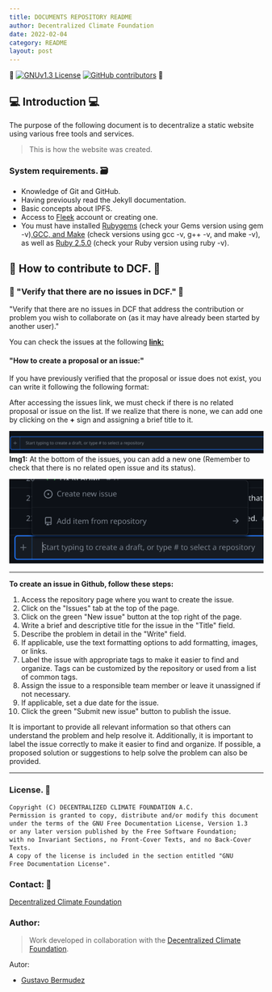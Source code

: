 ```yaml
---
title: DOCUMENTS REPOSITORY README
author: Decentralized Climate Foundation
date: 2022-02-04
category: README
layout: post
---
```


:space_invader:
[![GNUv1.3 License](https://img.shields.io/badge/License-GNU%20v1.3-yellow.svg)](https://opensource.org/licenses/) [![GitHub contributors](https://img.shields.io/github/contributors/decentralizedclimate/docs.svg?style=flat)]() :space_invader:

## :computer:  Introduction :computer:

The purpose of the following document is to decentralize a static website using various free tools and services.
> This is how the website was created.

### System requirements. :card_file_box:

* Knowledge of Git and GitHub.
* Having previously read the Jekyll documentation.
* Basic concepts about IPFS.
* Access to [Fleek](https://fleek.co/) account or creating one.
* You must have installed [Rubygems](https://rubygems.org/pages/download) (check your Gems version using gem -v),[GCC, and Make](https://www.delftstack.com/es/howto/linux/how-to-install-gcc-compiler-on-ubuntu/) (check versions using gcc -v, g++ -v, and make -v), as well as [Ruby 2.5.0](https://www.ruby-lang.org/es/documentation/installation/) (check your Ruby version using ruby -v).

## :scroll: How to contribute to DCF.  :scroll:

### :notebook: "Verify that there are no issues in DCF."  :notebook:

"Verify that there are no issues in DCF that address the contribution or problem you wish to collaborate on (as it may have already been started by another user)."

You can check the issues at the following [**link:**](https://github.com/orgs/DECENTRALIZEDCLIMATE/projects/1)


#### "How to create a proposal or an issue:"


If you have previously verified that the proposal or issue does not exist, you can write it following the following format:

After accessing the issues link, we must check if there is no related proposal or issue on the list. If we realize that there is none, we can add one by clicking on the **+** sign and assigning a brief title to it.



![](/assets/Readme/p1.png)
**Img1:** At the bottom of the issues, you can add a new one (Remember to check that there is no related open issue and its status).


![](/assets/Readme/p2.png)


---


**To create an issue in Github, follow these steps:**

1. Access the repository page where you want to create the issue.
2. Click on the "Issues" tab at the top of the page.
3. Click on the green "New issue" button at the top right of the page.
4. Write a brief and descriptive title for the issue in the "Title" field.
5. Describe the problem in detail in the "Write" field.
6. If applicable, use the text formatting options to add formatting, images, or links.
7. Label the issue with appropriate tags to make it easier to find and organize. Tags can be customized by the repository or used from a list of common tags.
8. Assign the issue to a responsible team member or leave it unassigned if not necessary.
9. If applicable, set a due date for the issue.
10. Click the green "Submit new issue" button to publish the issue.

It is important to provide all relevant information so that others can understand the problem and help resolve it. Additionally, it is important to label the issue correctly to make it easier to find and organize. If possible, a proposed solution or suggestions to help solve the problem can also be provided.

---

###  


### License. :mechanical_arm:
```
Copyright (C) DECENTRALIZED CLIMATE FOUNDATION A.C.
Permission is granted to copy, distribute and/or modify this document
under the terms of the GNU Free Documentation License, Version 1.3
or any later version published by the Free Software Foundation;
with no Invariant Sections, no Front-Cover Texts, and no Back-Cover Texts.
A copy of the license is included in the section entitled "GNU
Free Documentation License". 
```

### Contact: :calling:

[Decentralized Climate Foundation](https://t.me/decentralizedclimate)


### Author:
> Work developed in collaboration with the [Decentralized Climate Foundation](https://decentralizedclimate.org).

  Autor:
- [Gustavo Bermudez](mailto:nizaries44@gmail.com)

